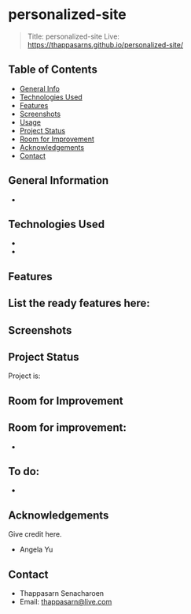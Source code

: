 # personalized-site
> Title: personalized-site
> Live: https://thappasarns.github.io/personalized-site/

## Table of Contents
* [General Info](#general-information)
* [Technologies Used](#technologies-used)
* [Features](#features)
* [Screenshots](#screenshots)
* [Usage](#usage)
* [Project Status](#project-status)
* [Room for Improvement](#room-for-improvement)
* [Acknowledgements](#acknowledgements)
* [Contact](#contact)


## General Information
- 


## Technologies Used
- 
- 


## Features
List the ready features here:
- 


## Screenshots



## Project Status
Project is: 

## Room for Improvement

Room for improvement:
- 
- 

To do:
-
-



## Acknowledgements
Give credit here.
- Angela Yu


## Contact
- Thappasarn Senacharoen
- Email: thappasarn@live.com
